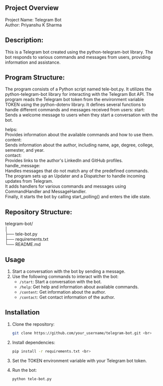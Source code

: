 ## Project Overview
Project Name: Telegram Bot <br>
Author: Priyanshu K Sharma <br>
## Description: <br>
This is a Telegram bot created using the python-telegram-bot library. The bot responds to various commands and messages from users, providing information and assistance.<br>

## Program Structure:
The program consists of a Python script named tele-bot.py.
It utilizes the python-telegram-bot library for interacting with the Telegram Bot API.
The program reads the Telegram bot token from the environment variable TOKEN using the python-dotenv library.
It defines several functions to handle different commands and messages received from users:
start: Sends a welcome message to users when they start a conversation with the bot.<br>

helps: <br>
Provides information about the available commands and how to use them.<br>
content: <br>
Sends information about the author, including name, age, degree, college, semester, and year.<br>
contact: <br>
Provides links to the author's LinkedIn and GitHub profiles.<br>
handle_message: <br>
Handles messages that do not match any of the predefined commands.<br>
The program sets up an Updater and a Dispatcher to handle incoming updates from Telegram.<br>
It adds handlers for various commands and messages using CommandHandler and MessageHandler.<br>
Finally, it starts the bot by calling start_polling() and enters the idle state.

## Repository Structure:<br>
telegram-bot/<br>
│<br>
├── tele-bot.py<br>
├── requirements.txt<br>
└── README.md<br>

## Usage

1. Start a conversation with the bot by sending a message. <br>
2. Use the following commands to interact with the bot:<br>
    - `/start`: Start a conversation with the bot.<br>
    - `/help`: Get help and information about available commands.<br>
    - `/content`: Get information about the author.<br>
    - `/contact`: Get contact information of the author.<br>

## Installation

1. Clone the repository: <br>
   ```bash
   git clone https://github.com/your_username/telegram-bot.git <br>

2. Install dependencies: <br>
    ```bash
    pip install -r requirements.txt <br>

3. Set the TOKEN environment variable with your Telegram bot token.<br>

4. Run the bot:<br>
    ```bash
    python tele-bot.py



